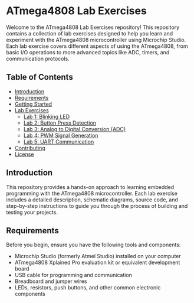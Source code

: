 # ATmega4808 Lab Exercises

Welcome to the ATmega4808 Lab Exercises repository! This repository contains a collection of lab exercises designed to help you learn and experiment with the ATmega4808 microcontroller using Microchip Studio. Each lab exercise covers different aspects of using the ATmega4808, from basic I/O operations to more advanced topics like ADC, timers, and communication protocols.

## Table of Contents

- [Introduction](#introduction)
- [Requirements](#requirements)
- [Getting Started](#getting-started)
- [Lab Exercises](#lab-exercises)
  - [Lab 1: Blinking LED](#lab-1-blinking-led)
  - [Lab 2: Button Press Detection](#lab-2-button-press-detection)
  - [Lab 3: Analog to Digital Conversion (ADC)](#lab-3-analog-to-digital-conversion-adc)
  - [Lab 4: PWM Signal Generation](#lab-4-pwm-signal-generation)
  - [Lab 5: UART Communication](#lab-5-uart-communication)
- [Contributing](#contributing)
- [License](#license)

## Introduction

This repository provides a hands-on approach to learning embedded programming with the ATmega4808 microcontroller. Each lab exercise includes a detailed description, schematic diagrams, source code, and step-by-step instructions to guide you through the process of building and testing your projects.

## Requirements

Before you begin, ensure you have the following tools and components:

- Microchip Studio (formerly Atmel Studio) installed on your computer
- ATmega4808 Xplained Pro evaluation kit or equivalent development board
- USB cable for programming and communication
- Breadboard and jumper wires
- LEDs, resistors, push buttons, and other common electronic components

